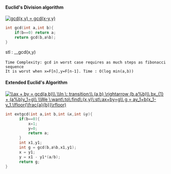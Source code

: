 #### Euclid's Division algorithm
<a href="https://www.codecogs.com/eqnedit.php?latex=gcd(x,y)&space;=&space;gcd(x-y,y)" target="_blank"><img src="https://latex.codecogs.com/gif.latex?gcd(x,y)&space;=&space;gcd(x-y,y)" title="gcd(x,y) = gcd(x-y,y)" /></a>

```cpp
int gcd(int a,int b){
    if(b==0) return a;
    return gcd(b,a%b);
}
```
stl : __gcd(x,y)
</br></br>
`Time Complexity: gcd in worst case requires as much steps as fibonacci sequence` </br>
`It is worst when x=F[n],y=F[n-1]. Time : O(log min(a,b))`

#### Extended Euclid's Algorithm
<a href="https://www.codecogs.com/eqnedit.php?latex=\\ax&space;&plus;&space;by&space;=&space;gcd(a,b)\\&space;\\In&space;\:&space;transition:\\&space;(a,b)&space;\rightarrow&space;(b,a%b)\\&space;bx_{1}&space;&plus;&space;(a%b)y_1=g\\&space;\\We&space;\:want\:to\:find\:(x,y)\:st\:ax&plus;by=g\\&space;g&space;=&space;ay_1&plus;b(x_1-y_1.\lfloor{\frac{a}{b}}\rfloor)" target="_blank"><img src="https://latex.codecogs.com/gif.latex?\\ax&space;&plus;&space;by&space;=&space;gcd(a,b)\\&space;\\In&space;\:&space;transition:\\&space;(a,b)&space;\rightarrow&space;(b,a%b)\\&space;bx_{1}&space;&plus;&space;(a%b)y_1=g\\&space;\\We&space;\:want\:to\:find\:(x,y)\:st\:ax&plus;by=g\\&space;g&space;=&space;ay_1&plus;b(x_1-y_1.\lfloor{\frac{a}{b}}\rfloor)" title="\\ax + by = gcd(a,b)\\ \\In \: transition:\\ (a,b) \rightarrow (b,a%b)\\ bx_{1} + (a%b)y_1=g\\ \\We \:want\:to\:find\:(x,y)\:st\:ax+by=g\\ g = ay_1+b(x_1-y_1.\lfloor{\frac{a}{b}}\rfloor)" /></a>

```cpp
int extgcd(int a,int b,int &x,int &y){
      if(b==0){
          x=1;
          y=0;
          return a;
      }
      int x1,y1;
      int g = gcd(b,a%b,x1,y1);
      x = y1;
      y = x1 - y1*(a/b);
      return g;
}
```
